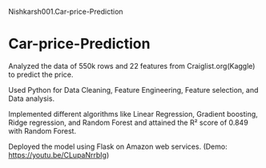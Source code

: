 Nishkarsh001.Car-price-Prediction
# Car-price-Prediction
Analyzed the data of 550k rows and 22 features from Craiglist.org(Kaggle) to predict the price. 

Used Python for Data Cleaning, Feature Engineering, Feature selection, and Data analysis.

Implemented different algorithms like Linear Regression, Gradient boosting, Ridge regression, and Random Forest and attained the R² score of 0.849 with Random Forest.

Deployed the model using Flask on Amazon web services. (Demo: https://youtu.be/CLupaNrrbIg)

